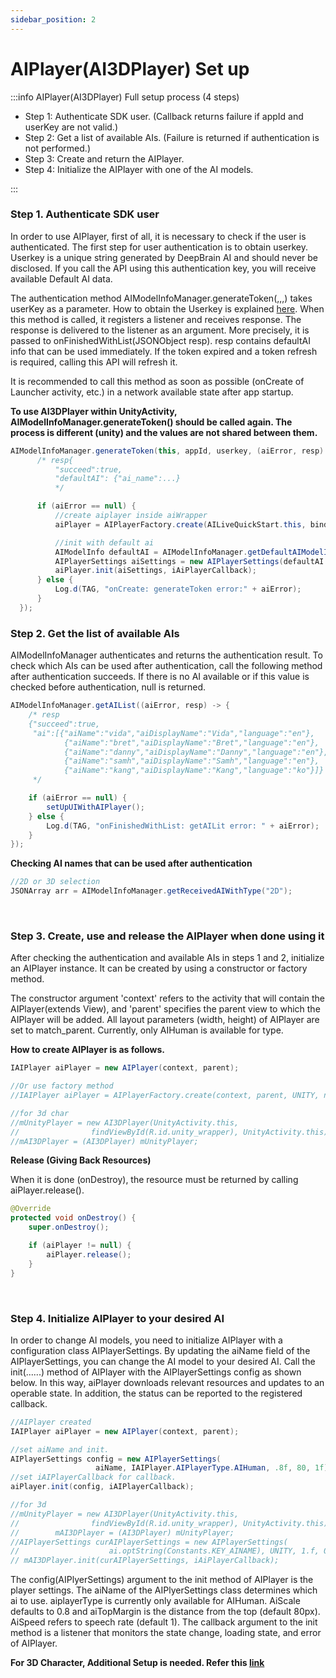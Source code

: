 ```yaml
---
sidebar_position: 2
---
```


# AIPlayer(AI3DPlayer) Set up

:::info AIPlayer(AI3DPlayer) Full setup process (4 steps)

- Step 1: Authenticate SDK user. (Callback returns failure if appId and userKey are not valid.)
- Step 2: Get a list of available AIs. (Failure is returned if authentication is not performed.)
- Step 3: Create and return the AIPlayer.
- Step 4: Initialize the AIPlayer with one of the AI models.

:::

### Step 1. Authenticate SDK user

In order to use AIPlayer, first of all, it is necessary to check if the user is authenticated. The first step for user authentication is to obtain userkey. Userkey is a unique string generated by DeepBrain AI and should never be disclosed. If you call the API using this authentication key, you will receive available Default AI data.

The authentication method AIModelInfoManager.generateToken(,,,) takes userKey as a parameter. How to obtain the Userkey is explained [here](../getting-started/first-aihuman.md). When this method is called, it registers a listener and receives response. The response is delivered to the listener as an argument. More precisely, it is passed to onFinishedWithList(JSONObject resp). resp contains defaultAI info that can be used immediately. If the token expired and a token refresh is required, calling this API will refresh it.

It is recommended to call this method as soon as possible (onCreate of Launcher activity, etc.) in a network available state after app startup.

**To use AI3DPlayer within UnityActivity, AIModelInfoManager.generateToken() should be called again. The process is different (unity) and the values are not shared between them.**   

```java
AIModelInfoManager.generateToken(this, appId, userkey, (aiError, resp) -> {
      /* resp{
          "succeed":true,
          "defaultAI": {"ai_name":...}
          */

      if (aiError == null) {
          //create aiplayer inside aiWrapper
          aiPlayer = AIPlayerFactory.create(AILiveQuickStart.this, binding.aiWrapper, AILIVE, null);

          //init with default ai
          AIModelInfo defaultAI = AIModelInfoManager.getDefaultAIModelInfo();
          AIPlayerSettings aiSettings = new AIPlayerSettings(defaultAI.getName(), AILIVE, 0.8f, 40, 1);
          aiPlayer.init(aiSettings, iAiPlayerCallback);
      } else {
          Log.d(TAG, "onCreate: generateToken error:" + aiError);
      }
  });
```



### Step 2. Get the list of available AIs

AIModelInfoManager authenticates and returns the authentication result. To check which AIs can be used after authentication, call the following method after  authentication succeeds. If there is no AI available or if this value is checked before authentication, null is returned.

```java
AIModelInfoManager.getAIList((aiError, resp) -> {
    /* resp
    {"succeed":true,
     "ai":[{"aiName":"vida","aiDisplayName":"Vida","language":"en"},
            {"aiName":"bret","aiDisplayName":"Bret","language":"en"},
            {"aiName":"danny","aiDisplayName":"Danny","language":"en"},
            {"aiName":"samh","aiDisplayName":"Samh","language":"en"},
            {"aiName":"kang","aiDisplayName":"Kang","language":"ko"}]}
     */

    if (aiError == null) {
        setUpUIWithAIPlayer();
    } else {
        Log.d(TAG, "onFinishedWithList: getAILit error: " + aiError);
    }
});
```



**Checking AI names that can be used after authentication**

```java
//2D or 3D selection
JSONArray arr = AIModelInfoManager.getReceivedAIWithType("2D");
```

<br/>

### Step 3. Create, use and release the AIPlayer when done using it

After checking the authentication and available AIs in steps 1 and 2, initialize an AIPlayer instance. It can be created by using a constructor or factory method.

The constructor argument 'context' refers to the activity that will contain the AIPlayer(extends View), and 'parent' specifies the parent view to which the AIPlayer will be added. All layout parameters (width, height) of AIPlayer are set to match_parent. Currently, only AIHuman is available for type.

**How to create AIPlayer is as follows.**

```java
IAIPlayer aiPlayer = new AIPlayer(context, parent);

//Or use factory method 
//IAIPlayer aiPlayer = AIPlayerFactory.create(context, parent, UNITY, null);

//for 3d char
//mUnityPlayer = new AI3DPlayer(UnityActivity.this,
//                findViewById(R.id.unity_wrapper), UnityActivity.this);
//mAI3DPlayer = (AI3DPlayer) mUnityPlayer;
```

**Release (Giving Back Resources)**

When it is done (onDestroy), the resource must be returned by calling aiPlayer.release().

```java
@Override
protected void onDestroy() {
    super.onDestroy();

    if (aiPlayer != null) {
        aiPlayer.release();
    }
}
```


<br/>

### Step 4. Initialize AIPlayer to your desired AI

In order to change AI models, you need to initialize AIPlayer with a configuration class AIPlayerSettings. By updating the aiName field of the AIPlayerSettings, you can change the AI model to your desired AI. Call the init(......) method of AIPlayer with the AIPlayerSettings config as shown below. In this way, aiPlayer downloads relevant resources and updates to an operable state. In addition, the status can be reported to the registered callback.

```java
//AIPlayer created 
IAIPlayer aiPlayer = new AIPlayer(context, parent);

//set aiName and init.
AIPlayerSettings config = new AIPlayerSettings(
                   aiName, IAIPlayer.AIPlayerType.AIHuman, .8f, 80, 1f);
//set iAIPlayerCallback for callback.
aiPlayer.init(config, iAIPlayerCallback);

//for 3d 
//mUnityPlayer = new AI3DPlayer(UnityActivity.this,
//                findViewById(R.id.unity_wrapper), UnityActivity.this);
//        mAI3DPlayer = (AI3DPlayer) mUnityPlayer;
//AIPlayerSettings curAIPlayerSettings = new AIPlayerSettings(
//                    ai.optString(Constants.KEY_AINAME), UNITY, 1.f, 0, 1f);
// mAI3DPlayer.init(curAIPlayerSettings, iAiPlayerCallback);
```

The config(AIPlyerSettings) argument to the init method of AIPlayer is the player settings. The aiName of the AIPlyerSettings class determines which ai to use. aiplayerType is currently only available for AIHuman. AiScale defaults to 0.8 and aiTopMargin is the distance from the top (default 80px). AiSpeed refers to speech rate (default 1). The callback argument to the init method is a listener that monitors the state change, loading state, and error of AIPlayer.

**For 3D Character, Additional Setup is needed. Refer this [link](../sample-project/with-3d-character.md)**
